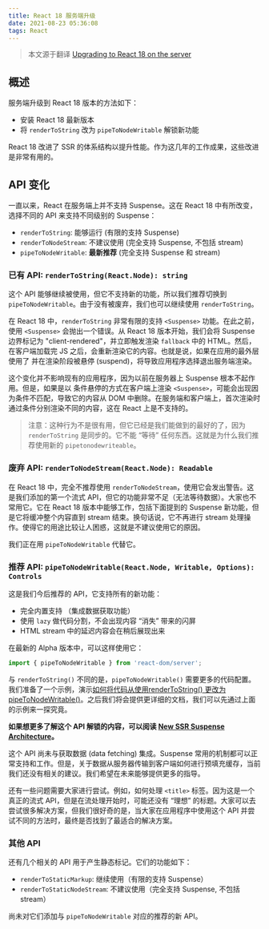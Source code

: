 ```yaml
---
title: React 18 服务端升级
date: 2021-08-23 05:36:08
tags: React
---
```


> 本文源于翻译 [Upgrading to React 18 on the server](https://github.com/reactwg/react-18/discussions/22)

## 概述

服务端升级到 React 18 版本的方法如下：

- 安装 React 18 最新版本
- 将 `renderToString` 改为 `pipeToNodeWritable` 解锁新功能

React 18 改进了 SSR 的体系结构以提升性能。作为这几年的工作成果，这些改进是非常有用的。

## API 变化

一直以来，React 在服务端上并不支持 Suspense。这在 React 18 中有所改变，选择不同的 API 来支持不同级别的 Suspense：

- `renderToString`: 能够运行 (有限的支持 Suspense)
- `renderToNodeStream`: 不建议使用 (完全支持 Suspense, 不包括 stream)
- `pipeToNodeWritable`: **最新推荐** (完全支持 Suspense 和 stream)


### 已有 API: `renderToString(React.Node): string`

这个 API 能够继续被使用，但它不支持新的功能，所以我们推荐切换到 `pipeToNodeWritable`。由于没有被废弃，我们也可以继续使用 `renderToString`。

在 React 18 中，`renderToString` 非常有限的支持 `<Suspense>` 功能。在此之前，使用 `<Suspense>` 会抛出一个错误。从 React 18 版本开始，我们会将 Suspense 边界标记为 "client-rendered"，并立即触发渲染 `fallback` 中的 HTML。然后，在客户端加载完 JS 之后，会重新渲染它的内容。也就是说，如果在应用的最外层使用了 <Suspense> 并在渲染阶段被悬停 (suspend)，将导致应用程序选择退出服务端渲染。

这个变化并不影响现有的应用程序，因为以前在服务器上 Suspense 根本不起作用。但是，如果是以 条件悬停的方式在客户端上渲染 `<Suspense>`，可能会出现因为条件不匹配，导致它的内容从 DOM 中删除。在服务端和客户端上，首次渲染时通过条件分别渲染不同的内容，这在 React 上是不支持的。

> 注意：这种行为不是很有用，但它已经是我们能做到的最好的了，因为 `renderToString` 是同步的。它不能 “等待” 任何东西。这就是为什么我们推荐使用新的 `pipetonodewriteable`。

### 废弃 API: `renderToNodeStream(React.Node): Readable`

在 React 18 中，完全不推荐使用 `renderToNodeStream`，使用它会发出警告。这是我们添加的第一个流式 API，但它的功能非常不足（无法等待数据）。大家也不常用它。它在 React 18 版本中能够工作，包括下面提到的 Suspense 新功能，但是它将缓冲整个内容直到 stream 结束。换句话说，它不再进行 stream 处理操作。使得它的用途比较让人困惑，这就是不建议使用它的原因。

我们正在用 `pipeToNodeWritable` 代替它。

### 推荐 API: `pipeToNodeWritable(React.Node, Writable, Options): Controls`

这是我们今后推荐的 API，它支持所有的新功能：

- 完全内置支持 <Suspense> （集成数据获取功能）
- 使用 `lazy` 做代码分割，不会出现内容 “消失” 带来的闪屏
- HTML stream 中的延迟内容会在稍后展现出来

在最新的 Alpha 版本中，可以这样使用它：

```JavaScript
import { pipeToNodeWritable } from 'react-dom/server';
```

与 `renderToString()` 不同的是，`pipeToNodeWritable()` 需要更多的代码配置。
我们准备了一个示例，演示[如何将代码从使用renderToString() 更改为pipeToNodeWritable()](https://codesandbox.io/s/festive-star-9hfqt?file=/server/render.js:1043-1575)。之后我们将会提供更详细的文档，我们可以先通过上面的示例来一探究竟。

**如果想更多了解这个 API 解锁的内容，可以阅读 [New SSR Suspense Architecture](https://github.com/reactwg/react-18/discussions/37)。**

这个 API 尚未与获取数据 (data fetching) 集成。Suspense 常用的机制都可以正常支持和工作。但是，关于数据从服务器传输到客户端如何进行预填充缓存，当前我们还没有相关的建议。我们希望在未来能够提供更多的指导。

还有一些问题需要大家进行尝试。例如，如何处理 `<title>` 标签。因为这是一个真正的流式 API，但是在流处理开始时，可能还没有 “理想” 的标题。大家可以去尝试很多解决方案，但我们很好奇的是，当大家在应用程序中使用这个 API 并尝试不同的方法时，最终是否找到了最适合的解决方案。


### 其他 API

还有几个相关的 API 用于产生静态标记。它们的功能如下：

- `renderToStaticMarkup`: 继续使用（有限的支持 Suspense）
- `renderToStaticNodeStream`: 不建议使用（完全支持 Suspense, 不包括 stream）

尚未对它们添加与 `pipeToNodeWritable` 对应的推荐的新 API。
